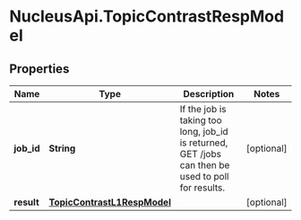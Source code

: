 # NucleusApi.TopicContrastRespModel

## Properties
Name | Type | Description | Notes
------------ | ------------- | ------------- | -------------
**job_id** | **String** | If the job is taking too long, job_id is returned, GET /jobs can then be used to poll for results. | [optional] 
**result** | [**TopicContrastL1RespModel**](TopicContrastL1RespModel.md) |  | [optional] 


